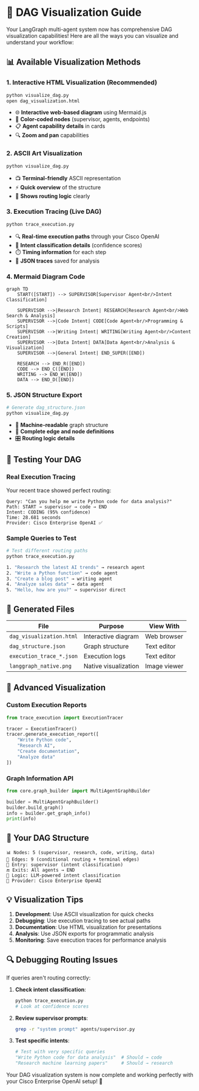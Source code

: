 # 🔄 DAG Visualization Guide

Your LangGraph multi-agent system now has comprehensive DAG visualization capabilities! Here are all the ways you can visualize and understand your workflow:

## 📊 Available Visualization Methods

### 1. **Interactive HTML Visualization** (Recommended)
```bash
python visualize_dag.py
open dag_visualization.html
```
- 🌐 **Interactive web-based diagram** using Mermaid.js
- 🎨 **Color-coded nodes** (supervisor, agents, endpoints)
- 📋 **Agent capability details** in cards
- 🔍 **Zoom and pan** capabilities

### 2. **ASCII Art Visualization**
```bash
python visualize_dag.py
```
- 📺 **Terminal-friendly** ASCII representation
- ⚡ **Quick overview** of the structure
- 🔗 **Shows routing logic** clearly

### 3. **Execution Tracing** (Live DAG)
```bash
python trace_execution.py
```
- 🔍 **Real-time execution paths** through your Cisco OpenAI
- 🧠 **Intent classification details** (confidence scores)
- ⏱️ **Timing information** for each step
- 💾 **JSON traces** saved for analysis

### 4. **Mermaid Diagram Code**
```mermaid
graph TD
    START([START]) --> SUPERVISOR[Supervisor Agent<br/>Intent Classification]
    
    SUPERVISOR -->|Research Intent| RESEARCH[Research Agent<br/>Web Search & Analysis]
    SUPERVISOR -->|Code Intent| CODE[Code Agent<br/>Programming & Scripts]
    SUPERVISOR -->|Writing Intent| WRITING[Writing Agent<br/>Content Creation]
    SUPERVISOR -->|Data Intent| DATA[Data Agent<br/>Analysis & Visualization]
    SUPERVISOR -->|General Intent| END_SUPER([END])
    
    RESEARCH --> END_R([END])
    CODE --> END_C([END])
    WRITING --> END_W([END])
    DATA --> END_D([END])
```

### 5. **JSON Structure Export**
```bash
# Generate dag_structure.json
python visualize_dag.py
```
- 📄 **Machine-readable** graph structure
- 🔗 **Complete edge and node definitions**
- 🎛️ **Routing logic details**

## 🧪 Testing Your DAG

### Real Execution Tracing
Your recent trace showed perfect routing:
```
Query: "Can you help me write Python code for data analysis?"
Path: START → supervisor → code → END
Intent: CODING (95% confidence)
Time: 28.681 seconds
Provider: Cisco Enterprise OpenAI ✅
```

### Sample Queries to Test
```bash
# Test different routing paths
python trace_execution.py

1. "Research the latest AI trends" → research agent
2. "Write a Python function" → code agent  
3. "Create a blog post" → writing agent
4. "Analyze sales data" → data agent
5. "Hello, how are you?" → supervisor direct
```

## 📁 Generated Files

| File | Purpose | View With |
|------|---------|-----------|
| `dag_visualization.html` | Interactive diagram | Web browser |
| `dag_structure.json` | Graph structure | Text editor |
| `execution_trace_*.json` | Execution logs | Text editor |
| `langgraph_native.png` | Native visualization | Image viewer |

## 🔧 Advanced Visualization

### Custom Execution Reports
```python
from trace_execution import ExecutionTracer

tracer = ExecutionTracer()
tracer.generate_execution_report([
    "Write Python code",
    "Research AI",
    "Create documentation",
    "Analyze data"
])
```

### Graph Information API
```python
from core.graph_builder import MultiAgentGraphBuilder

builder = MultiAgentGraphBuilder()
builder.build_graph()
info = builder.get_graph_info()
print(info)
```

## 🎯 Your DAG Structure

```
📊 Nodes: 5 (supervisor, research, code, writing, data)
🔗 Edges: 9 (conditional routing + terminal edges)
🎯 Entry: supervisor (intent classification)
🔚 Exits: All agents → END
🧠 Logic: LLM-powered intent classification
🏢 Provider: Cisco Enterprise OpenAI
```

## 💡 Visualization Tips

1. **Development**: Use ASCII visualization for quick checks
2. **Debugging**: Use execution tracing to see actual paths
3. **Documentation**: Use HTML visualization for presentations
4. **Analysis**: Use JSON exports for programmatic analysis
5. **Monitoring**: Save execution traces for performance analysis

## 🔍 Debugging Routing Issues

If queries aren't routing correctly:

1. **Check intent classification**:
   ```bash
   python trace_execution.py
   # Look at confidence scores
   ```

2. **Review supervisor prompts**:
   ```bash
   grep -r "system prompt" agents/supervisor.py
   ```

3. **Test specific intents**:
   ```python
   # Test with very specific queries
   "Write Python code for data analysis"  # Should → code
   "Research machine learning papers"     # Should → research
   ```

Your DAG visualization system is now complete and working perfectly with your Cisco Enterprise OpenAI setup! 🎉
